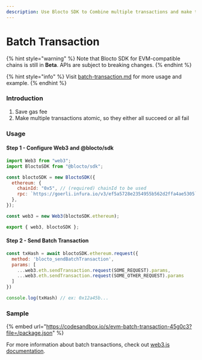 ```yaml
---
description: Use Blocto SDK to Combine multiple transactions and make them atomic
---
```


# Batch Transaction

{% hint style="warning" %}
Note that Blocto SDK for EVM-compatible chains is still in **Beta**. APIs are subject to breaking changes.
{% endhint %}

{% hint style="info" %}
Visit [batch-transaction.md](../../../blocto-app/web3-provider/batch-transaction.md "mention") for more usage and example.
{% endhint %}

### Introduction

1. Save gas fee
2. Make multiple transactions atomic, so they either all succeed or all fail

### Usage

#### Step 1 - Configure Web3 and @blocto/sdk

```javascript
import Web3 from "web3";
import BloctoSDK from "@blocto/sdk";

const bloctoSDK = new BloctoSDK({
  ethereum: {
    chainId: "0x5", // (required) chainId to be used
    rpc: `https://goerli.infura.io/v3/ef5a5728e2354955b562d2ffa4ae5305`, // (required for Ethereum) JSON RPC endpoint
  },
});

const web3 = new Web3(bloctoSDK.ethereum);

export { web3, bloctoSDK };
```

#### Step 2 - Send Batch Transaction

```javascript
const txHash = await bloctoSDK.ethereum.request({
  method: 'blocto_sendBatchTransaction',
  params: [
    ...web3.eth.sendTransaction.request(SOME_REQUEST).params,
    ...web3.eth.sendTransaction.request(SOME_OTHER_REQUEST).params
  ]
})

console.log(txHash) // ex: 0x12a45b...
```

### Sample

{% embed url="https://codesandbox.io/s/evm-batch-transaction-45g0c3?file=/package.json" %}

For more information about batch transactions, check out [web3.js documentation](https://web3js.readthedocs.io/en/v1.2.0/web3-eth.html#batchrequest).
